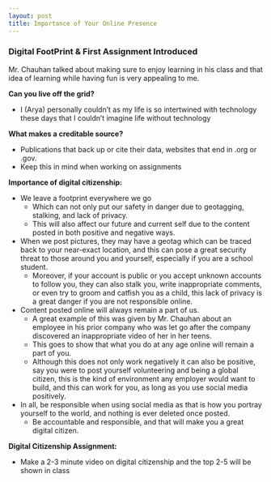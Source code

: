 ```yaml
---
layout: post
title: Importance of Your Online Presence
---
```


### Digital FootPrint & First Assignment Introduced

Mr. Chauhan talked about making sure to enjoy learning in his class and that idea of learning while having fun is very appealing to me.

**Can you live off the grid?**

- I (Arya) personally couldn’t as my life is so intertwined with technology these days that I couldn’t imagine life without technology

**What makes a creditable source?**

- Publications that back up or cite their data, websites that end in .org or .gov.
- Keep this in mind when working on assignments

**Importance of digital citizenship:**

- We leave a footprint everywhere we go
  - Which can not only put our safety in danger due to geotagging, stalking, and lack of privacy.
  - This will also affect our future and current self due to the content posted in both positive and negative ways.
- When we post pictures, they may have a geotag which can be traced back to your near-exact location, and this can pose a great security threat to those around you and yourself, especially if you are a school student.
  - Moreover, if your account is public or you accept unknown accounts to follow you, they can also stalk you, write inappropriate comments, or even try to groom and catfish you as a child, this lack of privacy is a great danger if you are not responsible online.
- Content posted online will always remain a part of us.
  - A great example of this was given by Mr. Chauhan about an employee in his prior company who was let go after the company discovered an inappropriate video of her in her teens.
  - This goes to show that what you do at any age online will remain a part of you.
  - Although this does not only work negatively it can also be positive, say you were to post yourself volunteering and being a global citizen, this is the kind of environment any employer would want to build, and this can work for you, as long as you use social media positively.
- In all, be responsible when using social media as that is how you portray yourself to the world, and nothing is ever deleted once posted.
  - Be accountable and responsible, and that will make you a great digital citizen.

**Digital Citizenship Assignment:**

- Make a 2-3 minute video on digital citizenship and the top 2-5 will be shown in class
